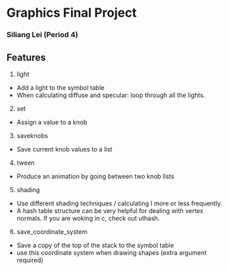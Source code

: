 # Graphics Final Project

### Siliang Lei (Period 4)

## Features
1. light
 - Add a light to the symbol table
 - When calculating diffuse and specular: loop through all the lights.
2. set
 - Assign a value to a knob
3. saveknobs
 - Save current knob values to a list
4. tween
 - Produce an animation by going between two knob lists
5. shading
 - Use different shading techniques / calculating I more or less frequently.
 - A hash table structure can be very helpful for dealing with vertex normals. If you are woking in c, check out uthash.
6. save_coordinate_system
 - Save a copy of the top of the stack to the symbol table
 - use this coordinate system when drawing shapes (extra argument required)
